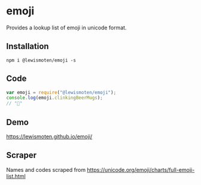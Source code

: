 # emoji

Provides a lookup list of emoji in unicode format.

## Installation

`npm i @lewismoten/emoji -s`

## Code

```js
var emoji = require("@lewismoten/emoji");
console.log(emoji.clinkingBeerMugs);
// "🍻"
```

## Demo

https://lewismoten.github.io/emoji/

## Scraper

Names and codes scraped from https://unicode.org/emoji/charts/full-emoji-list.html
